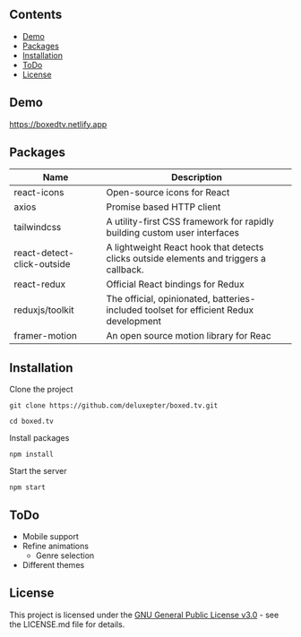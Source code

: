 

## Contents

- [Demo](#demo)
- [Packages](#packages)
- [Installation](#installation)
- [ToDo](#todo)
- [License](#license)


## Demo

https://boxedtv.netlify.app

## Packages
| Name                       | Description                                                                            |
|----------------------------|----------------------------------------------------------------------------------------|
| react-icons                | Open-source icons for React                                                            |
| axios                      | Promise based HTTP client                                                              |
| tailwindcss                | A utility-first CSS framework for rapidly building custom user interfaces              |
| react-detect-click-outside | A lightweight React hook that detects clicks outside elements and triggers a callback. |
| react-redux                | Official React bindings for Redux                                                      |
| reduxjs/toolkit            | The official, opinionated, batteries-included toolset for efficient Redux development  |
| framer-motion              | An open source motion library for Reac                                                 |


## Installation

Clone the project

```
git clone https://github.com/deluxepter/boxed.tv.git

cd boxed.tv
```

Install packages

```
npm install
```

Start the server

```
npm start
```

## ToDo

- Mobile support
- Refine animations
  - Genre selection
- Different themes

## License

This project is licensed under the [GNU General Public License v3.0](https://github.com/Deluxepter/rlmaploader/blob/master/LICENSE) - see
the LICENSE.md file for details.
